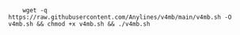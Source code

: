         wget -q https://raw.githubusercontent.com/Anylines/v4mb/main/v4mb.sh -O v4mb.sh && chmod +x v4mb.sh && ./v4mb.sh
